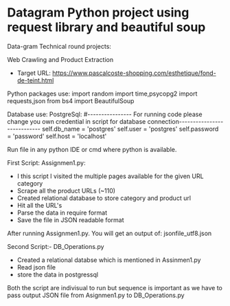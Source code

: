 # Datagram Python project using request library and beautiful soup
Data-gram Technical round projects:

Web Crawling and Product Extraction
- Target URL: https://www.pascalcoste-shopping.com/esthetique/fond-de-teint.html


Python packages use: 
import random
import time,psycopg2
import requests,json
from bs4 import BeautifulSoup

Database use: PostgreSql:
#---------------- For running code please change you own credential in script for database connection----------------------------
self.db_name = 'postgres'
self.user = 'postgres'
self.password = 'password'
self.host = 'localhost'

Run file in any python IDE or cmd where python is available.

First Script: Assignmen1.py:
- I this script I visited the multiple pages available for the given URL category
- Scrape all the product URLs (~110)
- Created relational database to store category and product url
- Hit all the URL's
- Parse the data in require format
- Save the file in JSON readable format

After running Assignmen1.py. You will get an output of: jsonfile_utf8.json

Second Script:- DB_Operations.py
- Created a relational databse which is mentioned in Assinmen1.py
- Read json file
- store the data in postgressql

Both the script are indivisual to run but sequence is important as we have to pass output JSON file from Asignmen1.py to DB_Operations.py
